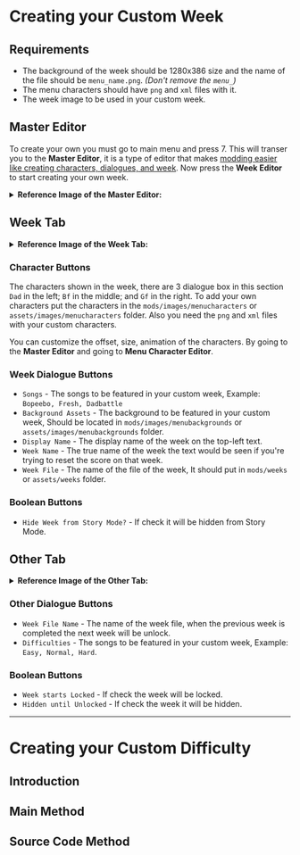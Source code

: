 # Creating your Custom Week
## Requirements
- The background of the week should be 1280x386 size and the name of the file should be `menu_name.png`. _(Don't remove the `menu_`)_
- The menu characters should have `png` and `xml` files with it.
- The week image to be used in your custom week.

## Master Editor
To create your own you must go to main menu and press 7. This will transer you to the **Master Editor**, it is a type of editor that makes <ins>modding easier like creating characters, dialogues, and week</ins>. Now press the **Week Editor** to start creating your own week.

<details><summary><b>Reference Image of the Master Editor:</b></summary>
<p>

<img width="800" alt="Master Editor" src="https://user-images.githubusercontent.com/101881784/202911149-810edafa-6776-43e3-b2d6-9b1d3758facf.png">

</p>
</details>

## Week Tab
<details><summary><b>Reference Image of the Week Tab:</b></summary>
<p>

<img width="300" alt="Week Tab" src="https://user-images.githubusercontent.com/101881784/202911734-6f4ee8e0-4ac6-4c87-8db1-fde8f49b91b3.png">

</p>
</details>

### Character Buttons
The characters shown in the week, there are 3 dialogue box in this section `Dad` in the left; `Bf` in the middle; and `Gf` in the right. To add your own characters put the characters in the `mods/images/menucharacters` or `assets/images/menucharacters` folder. Also you need the `png` and `xml` files with your custom characters.

You can customize the offset, size, animation of the characters. By going to the **Master Editor** and going to **Menu Character Editor**. 

### Week Dialogue Buttons
- `Songs` - The songs to be featured in your custom week, Example: `Bopeebo, Fresh, Dadbattle`
- `Background Assets` - The background to be featured in your custom week, Should be located in `mods/images/menubackgrounds` or `assets/images/menubackgrounds` folder.
- `Display Name` - The display name of the week on the top-left text.
- `Week Name` - The true name of the week the text would be seen if you're trying to reset the score on that week.
- `Week File` - The name of the file of the week, It should put in `mods/weeks` or `assets/weeks` folder.

### Boolean Buttons
- `Hide Week from Story Mode?` - If check it will be hidden from Story Mode.

## Other Tab
<details><summary><b>Reference Image of the Other Tab:</b></summary>
<p>

<img width="300" alt="Untitled" src="https://user-images.githubusercontent.com/101881784/202911955-1ccb2c74-75e6-45cf-aabb-78972d5ddb7d.png">

</p>
</details>

### Other Dialogue Buttons
- `Week File Name` - The name of the week file, when the previous week is completed the next week will be unlock.
- `Difficulties` - The songs to be featured in your custom week, Example: `Easy, Normal, Hard`.

### Boolean Buttons
- `Week starts Locked` - If check the week will be locked.
- `Hidden until Unlocked` - If check the week it will be hidden.

***

# Creating your Custom Difficulty
## Introduction

## Main Method

## Source Code Method